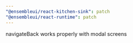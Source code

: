 ```yaml
---
"@ensembleui/react-kitchen-sink": patch
"@ensembleui/react-runtime": patch
---
```


navigateBack works properly with modal screens
